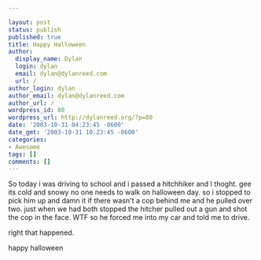```yaml
---

layout: post
status: publish
published: true
title: Happy Halloween
author:
  display_name: Dylan
  login: dylan
  email: dylan@dylanreed.com
  url: /
author_login: dylan
author_email: dylan@dylanreed.com
author_url: /
wordpress_id: 80
wordpress_url: http://dylanreed.org/?p=80
date: '2003-10-31 04:23:45 -0600'
date_gmt: '2003-10-31 10:23:45 -0600'
categories:
- Awesome
tags: []
comments: []
---
```


So today i was driving to school and i passed a hitchhiker and I thoght. gee its cold and snowy no one needs to walk on halloween day. so i stopped to pick him up and damn it if there wasn't a cop behind me and he pulled over two. just when we had both stopped the hitcher pulled out a gun and shot the cop in the face. WTF so he forced me into my car and told me to drive. 

right that happened.

happy halloween
